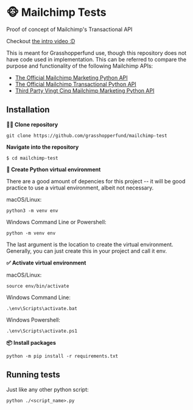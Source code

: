 # 🐵 Mailchimp Tests
Proof of concept of Mailchimp's Transactional API

Checkout [the intro video :D](https://youtu.be/yajrGRqOWXo)

This is meant for Grasshopperfund use, though this repository does not have code used in implementation. 
This can be referred to compare the purpose and functionality of the following Mailchimp APIs:

* [The Official Mailchimp Marketing Python API](https://github.com/mailchimp/mailchimp-marketing-python)
* [The Official Mailchimp Transactional Python API](https://github.com/mailchimp/mailchimp-transactional-python)
* [Third Party Vingt Cinq Mailchimp Marketing Python API](https://github.com/VingtCinq/python-mailchimp)


## Installation

**👩‍👧 Clone repository**


```console
git clone https://github.com/grasshopperfund/mailchimp-test
```


**Navigate into the repository** 

```console
$ cd mailchimp-test
```


**🐍 Create Python virtual environment**

There are a good amount of depencies for this project -- it will be good practice to use a virtual environment, albeit not necessary.

macOS/Linux:

```console
python3 -m venv env
```

Windows Command Line or Powershell:

```console
python -m venv env
```


The last argument is the location to create the virtual environment. Generally, you can just create this in your project and call it env.


**✅ Activate virtual environment**

macOS/Linux:

```
source env/bin/activate
```

Windows Command Line:

```
.\env\Scripts\activate.bat
```

Windows Powershell:

```
.\env\Scripts\activate.ps1
```


**📦 Install packages**


```console
python -m pip install -r requirements.txt
```

## Running tests

Just like any other python script:

```console
python ./<script_name>.py
```
